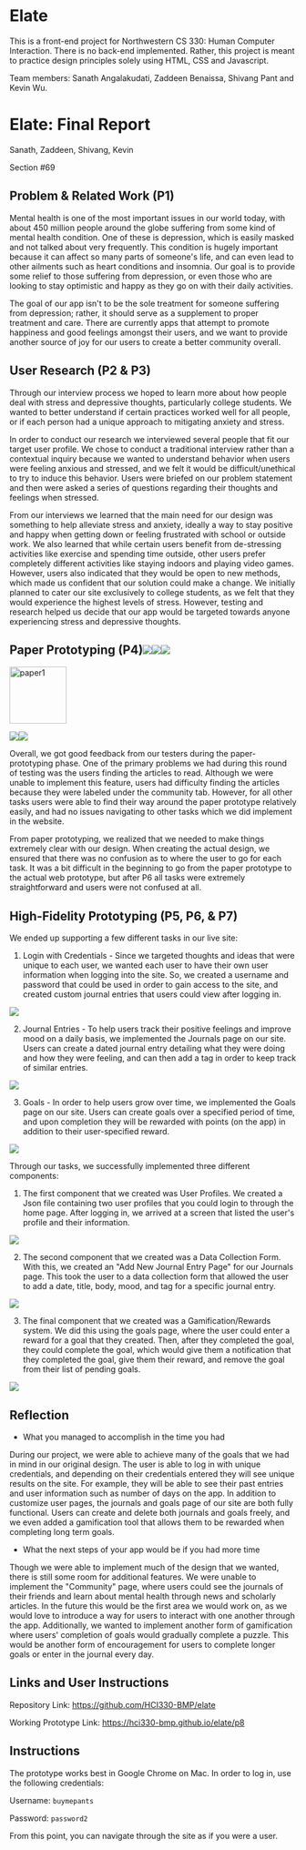 # Elate
This is a front-end project for Northwestern CS 330: Human Computer Interaction.
There is no back-end implemented. Rather, this project is meant to practice
design principles solely using HTML, CSS and Javascript.

Team members: Sanath Angalakudati, Zaddeen Benaissa, Shivang Pant and Kevin Wu. 

# Elate: Final Report

Sanath, Zaddeen, Shivang, Kevin

Section #69

## Problem & Related Work (P1)

Mental health is one of the most important issues in our world today, with about 450 million people around the globe suffering from some kind of mental health condition. One of these is depression, which is easily masked and not talked about very frequently. This condition is hugely important because it can affect so many parts of someone's life, and can even lead to other ailments such as heart conditions and insomnia. Our goal is to provide some relief to those suffering from depression, or even those who are looking to stay optimistic and happy as they go on with their daily activities.

The goal of our app isn't to be the sole treatment for someone suffering from depression; rather, it should serve as a supplement to proper treatment and care. There are currently apps that attempt to promote happiness and good feelings amongst their users, and we want to provide another source of joy for our users to create a better community overall.

## User Research (P2 & P3)

Through our interview process we hoped to learn more about how people deal with stress and depressive thoughts, particularly college students. We wanted to better understand if certain practices worked well for all people, or if each person had a unique approach to mitigating anxiety and stress.

In order to conduct our research we interviewed several people that fit our target user profile. We chose to conduct a traditional interview rather than a contextual inquiry because we wanted to understand behavior when users were feeling anxious and stressed, and we felt it would be difficult/unethical to try to induce this behavior. Users were briefed on our problem statement and then were asked a series of questions regarding their thoughts and feelings when stressed.  

From our interviews we learned that the main need for our design was something to help alleviate stress and anxiety, ideally a way to stay positive and happy when getting down or feeling frustrated with school or outside work. We also learned that while certain users benefit from de-stressing activities like exercise and spending time outside, other users prefer completely different activities like staying indoors and playing video games. However, users also indicated that they would be open to new methods, which made us confident that our solution could make a change. We initially planned to cater our site exclusively to college students, as we felt that they would experience the highest levels of stress. However, testing and research helped us decide that our app would be targeted towards anyone experiencing stress and depressive thoughts. 

## Paper Prototyping (P4)![](https://lh4.googleusercontent.com/L9A4I8XGHkw10C3CtKIeQustcjsLRX8KqEy8kuUFAu_HjYus4WcBotH3XoK29yIEh-Ez4Bvy4TvHa30Jw2KeLEH7hlSEpF9uyv5deDpiW9vXRcATGBvPkDm9Y5KQivYUtSqD-ak8)![](https://lh6.googleusercontent.com/3adr_unX-fbmWmCNwgyzDIvYt3QF6FEWhiPOt8A252YbFmxpoH7qgOLIJbnepd_rd80OTnbiCgbVDXq5AWx58hKCtX9td0L8f5C4YpI0FMo2Y47x9ghL2lv6lJVGSXRlT_3JhoPv)![](https://lh5.googleusercontent.com/63y6ebVWXWaIzkjL2bnU0t4hwXgsc0VCEdeNgMgYxGUE6RA7WRV_4wyvWu319CKzjmKGdQGMWkd_Icwy4ba-RXMRcAHTcmMXLefuIvNJqLlRygWmB3Yw9OJXNvIipiZ423-Xbb1E)

<img src="https://lh4.googleusercontent.com/L9A4I8XGHkw10C3CtKIeQustcjsLRX8KqEy8kuUFAu_HjYus4WcBotH3XoK29yIEh-Ez4Bvy4TvHa30Jw2KeLEH7hlSEpF9uyv5deDpiW9vXRcATGBvPkDm9Y5KQivYUtSqD-ak8)![](https://lh6.googleusercontent.com/3adr_unX-fbmWmCNwgyzDIvYt3QF6FEWhiPOt8A252YbFmxpoH7qgOLIJbnepd_rd80OTnbiCgbVDXq5AWx58hKCtX9td0L8f5C4YpI0FMo2Y47x9ghL2lv6lJVGSXRlT_3JhoPv)![](https://lh5.googleusercontent.com/63y6ebVWXWaIzkjL2bnU0t4hwXgsc0VCEdeNgMgYxGUE6RA7WRV_4wyvWu319CKzjmKGdQGMWkd_Icwy4ba-RXMRcAHTcmMXLefuIvNJqLlRygWmB3Yw9OJXNvIipiZ423-Xbb1E" alt="paper1" width="100"/>

![](https://lh4.googleusercontent.com/oilMItcYcSvhVK16Pep4n8j4Hu8OlTuUDy7Qk1nxgcwzgksqxT7H14rBrI_veYxn5o2SqJpJ0GOKeaRkQWoPU4OZLZmvWeI2g8U3iZBAjteZ0dqgbIkY8GZ82HCVkthbJdCG_GbG)![](https://lh4.googleusercontent.com/nmd0yyHhHv5F2hI2H1dv1uI97scLaH8xXWIRdThcxlfKoRFdGFN7EN6iM6Tv3joDSb64WWPE95sYNykxLwsZTwU-RnN2rWKrRTIGKyQ_QZBvAOMU6LzZKiHSnhMLtk8iw--iYQL4)

Overall, we got good feedback from our testers during the paper-prototyping phase. One of the primary problems we had during this round of testing was the users finding the articles to read. Although we were unable to implement this feature, users had difficulty finding the articles because they were labeled under the community tab. However, for all other tasks users were able to find their way around the paper prototype relatively easily, and had no issues navigating to other tasks which we did implement in the website.

From paper prototyping, we realized that we needed to make things extremely clear with our design. When creating the actual design, we ensured that there was no confusion as to where the user to go for each task. It was a bit difficult in the beginning to go from the paper prototype to the actual web prototype, but after P6 all tasks were extremely straightforward and users were not confused at all.

## High-Fidelity Prototyping (P5, P6, & P7)

We ended up supporting a few different tasks in our live site:

1.  Login with Credentials - Since we targeted thoughts and ideas that were unique to each user, we wanted each user to have their own user information when logging into the site. So, we created a username and password that could be used in order to gain access to the site, and created custom journal entries that users could view after logging in. 

![](https://lh5.googleusercontent.com/UjyCzuLhSvb8aWfgNPcFYEgJBK_LXyS42I1DnWfKRRKVfP17HAXJGSFlsIzV6LxY0tKLQbfhjcqmDBbVgeV0wmb27dWvVNNK-EFKZIw0Y6can_a8IiIIbk3icqb3KpTK8IAp0RpN)

2.  Journal Entries - To help users track their positive feelings and improve mood on a daily basis, we implemented the Journals page on our site. Users can create a dated journal entry detailing what they were doing and how they were feeling, and can then add a tag in order to keep track of similar entries.

![](https://lh5.googleusercontent.com/JOYsal_TG9mYMWAHAu1C1XrAPA2F9dF2fJ__1Igfo_PqUi4MR12RIVOWw0pQ9F29eoNvj_vQvAPr6M-wo2tO2laM3F9EHFfDUonyUm2AfKtLJ0FGTAjElevpztZt0AmlHkQBcgDO)

3.  Goals - In order to help users grow over time, we implemented the Goals page on our site. Users can create goals over a specified period of time, and upon completion they will be rewarded with points (on the app) in addition to their user-specified reward. 

![](https://lh3.googleusercontent.com/gw556INeFCaXNR6g2HvIZMNuTA3kLgNCa6YZU9JmGqhPwjQmIYO-2M3vL-O35MjWEWdG_OXBOr5QRQLg824ODFL1whn8iPjhLunNpiA_rZ_sMl7Ut4PhAN5VLMNvguVQkGMRsE62)

Through our tasks, we successfully implemented three different components: 

1.  The first component that we created was User Profiles. We created a Json file containing two user profiles that you could login to through the home page. After logging in, we arrived at a screen that listed the user's profile and their information.

![](https://lh5.googleusercontent.com/yGKg0CvVBRRm1IHQhj7ixcrP9EDST9YNsuH7TMyjlVwVBhToBTCIpjvc7TqAVNJgzbWNdpNmbbOtGpDfZZ_HYBbwJBRVujeP8ilZiJKOMGChiMekRSG5LRc_NMl7fsFX_kVZg-9t)

2.  The second component that we created was a Data Collection Form. With this, we created an "Add New Journal Entry Page" for our Journals page. This took the user to a data collection form that allowed the user to add a date, title, body, mood, and tag for a specific journal entry.

![](https://lh4.googleusercontent.com/6jvglnJDCeEc9yw4a9wydmkZdEgJVrnyzOdwKRLSlQLHq9s2lsl-a1Olu1Dz9CItESe-EcGW0UHU29_hB1eDjQbs6G2AfwR5qt7-01xGFVm4R3CZjsCO4DRjcICoPqxZh77fBbu4)

3.  The final component that we created was a Gamification/Rewards system. We did this using the goals page, where the user could enter a reward for a goal that they created. Then, after they completed the goal, they could complete the goal, which would give them a notification that they completed the goal, give them their reward, and remove the goal from their list of pending goals.

![](https://lh4.googleusercontent.com/xVl92beE13veiKM5RXVIOkdUsctBaTL7Q_XMojDKWrZpKNwOo90sOGTglMERjW_aNQPj0o-DJblBgDWauSs_ATHvJWizwp5kVH9mWrN9jd0980NqBgG-kAELyXdgV5fxURj2TFax)

## Reflection

-   What you managed to accomplish in the time you had

During our project, we were able to achieve many of the goals that we had in mind in our original design. The user is able to log in with unique credentials, and depending on their credentials entered they will see unique results on the site. For example, they will be able to see their past entries and user information such as number of days on the app. In addition to customize user pages, the journals and goals page of our site are both fully functional. Users can create and delete both journals and goals freely, and we even added a gamification tool that allows them to be rewarded when completing long term goals. 

-   What the next steps of your app would be if you had more time

Though we were able to implement much of the design that we wanted, there is still some room for additional features. We were unable to implement the "Community" page, where users could see the journals of their friends and learn about mental health through news and scholarly articles. In the future this would be the first area we would work on, as we would love to introduce a way for users to interact with one another through the app. Additionally, we wanted to implement another form of gamification where users' completion of goals would gradually complete a puzzle. This would be another form of encouragement for users to complete longer goals or enter in the journal every day.

## Links and User Instructions

Repository Link: <https://github.com/HCI330-BMP/elate> 

Working Prototype Link: <https://hci330-bmp.github.io/elate/p8> 

## Instructions 

The prototype works best in Google Chrome on Mac. In order to log in, use the following credentials:

Username: `buymepants`

Password: `password2`

From this point, you can navigate through the site as if you were a user.
